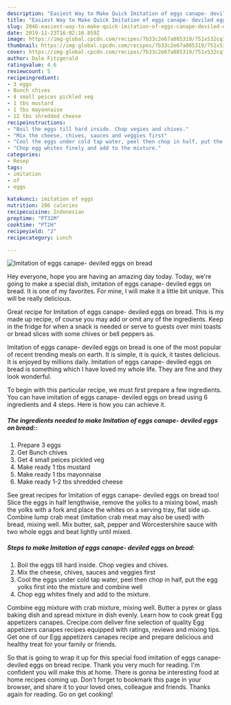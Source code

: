 ```yaml
---
description: "Easiest Way to Make Quick Imitation of eggs canape- deviled eggs on bread"
title: "Easiest Way to Make Quick Imitation of eggs canape- deviled eggs on bread"
slug: 2046-easiest-way-to-make-quick-imitation-of-eggs-canape-deviled-eggs-on-bread
date: 2019-11-23T16:02:16.859Z
image: https://img-global.cpcdn.com/recipes/7b33c2e67a085319/751x532cq70/imitation-of-eggs-canape-deviled-eggs-on-bread-recipe-main-photo.jpg
thumbnail: https://img-global.cpcdn.com/recipes/7b33c2e67a085319/751x532cq70/imitation-of-eggs-canape-deviled-eggs-on-bread-recipe-main-photo.jpg
cover: https://img-global.cpcdn.com/recipes/7b33c2e67a085319/751x532cq70/imitation-of-eggs-canape-deviled-eggs-on-bread-recipe-main-photo.jpg
author: Dale Fitzgerald
ratingvalue: 4.6
reviewcount: 5
recipeingredient:
- 3 eggs
- Bunch chives
- 4 small peices pickled veg
- 1 tbs mustard
- 1 tbs mayonnaise
- 12 tbs shredded cheese
recipeinstructions:
- "Boil the eggs till hard inside. Chop vegies and chives."
- "Mix the cheese, chives, sauces and veggies first"
- "Cool the eggs under cold tap water, peel then chop in half, put the egg yolks first into the mixture and combine well"
- "Chop egg whites finely and add to the mixture."
categories:
- Resep
tags:
- imitation
- of
- eggs

katakunci: imitation of eggs
nutrition: 286 calories
recipecuisine: Indonesian
preptime: "PT32M"
cooktime: "PT2H"
recipeyield: "2"
recipecategory: Lunch

---
```



![Imitation of eggs canape- deviled eggs on bread](https://img-global.cpcdn.com/recipes/7b33c2e67a085319/751x532cq70/imitation-of-eggs-canape-deviled-eggs-on-bread-recipe-main-photo.jpg)

Hey everyone, hope you are having an amazing day today. Today, we're going to make a special dish, imitation of eggs canape- deviled eggs on bread. It is one of my favorites. For mine, I will make it a little bit unique. This will be really delicious.

Great recipe for Imitation of eggs canape- deviled eggs on bread. This is my made up recipe, of course you may add or omit any of the ingredients. Keep in the fridge for when a snack is needed or serve to guests over mini toasts or bread slices with some chives or bell peppers as.

Imitation of eggs canape- deviled eggs on bread is one of the most popular of recent trending meals on earth. It is simple, it is quick, it tastes delicious. It is enjoyed by millions daily. Imitation of eggs canape- deviled eggs on bread is something which I have loved my whole life. They are fine and they look wonderful.


To begin with this particular recipe, we must first prepare a few ingredients. You can have imitation of eggs canape- deviled eggs on bread using 6 ingredients and 4 steps. Here is how you can achieve it.

##### The ingredients needed to make Imitation of eggs canape- deviled eggs on bread::

1. Prepare 3 eggs
1. Get Bunch chives
1. Get 4 small peices pickled veg
1. Make ready 1 tbs mustard
1. Make ready 1 tbs mayonnaise
1. Make ready 1-2 tbs shredded cheese


See great recipes for Imitation of eggs canape- deviled eggs on bread too! Slice the eggs in half lengthwise, remove the yolks to a mixing bowl, mash the yolks with a fork and place the whites on a serving tray, flat side up. Combine lump crab meat (imitation crab meat may also be used) with bread, mixing well. Mix butter, salt, pepper and Worcestershire sauce with two whole eggs and beat lightly until mixed. 

##### Steps to make Imitation of eggs canape- deviled eggs on bread:

1. Boil the eggs till hard inside. Chop vegies and chives.
1. Mix the cheese, chives, sauces and veggies first
1. Cool the eggs under cold tap water, peel then chop in half, put the egg yolks first into the mixture and combine well
1. Chop egg whites finely and add to the mixture.


Combine egg mixture with crab mixture, mixing well. Butter a pyrex or glass baking dish and spread mixture in dish evenly. Learn how to cook great Egg appetizers canapes. Crecipe.com deliver fine selection of quality Egg appetizers canapes recipes equipped with ratings, reviews and mixing tips. Get one of our Egg appetizers canapes recipe and prepare delicious and healthy treat for your family or friends. 

So that is going to wrap it up for this special food imitation of eggs canape- deviled eggs on bread recipe. Thank you very much for reading. I'm confident you will make this at home. There is gonna be interesting food at home recipes coming up. Don't forget to bookmark this page in your browser, and share it to your loved ones, colleague and friends. Thanks again for reading. Go on get cooking!
